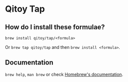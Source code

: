 # Qitoy Tap

## How do I install these formulae?

`brew install qitoy/tap/<formula>`

Or `brew tap qitoy/tap` and then `brew install <formula>`.

## Documentation

`brew help`, `man brew` or check [Homebrew's documentation](https://docs.brew.sh).
